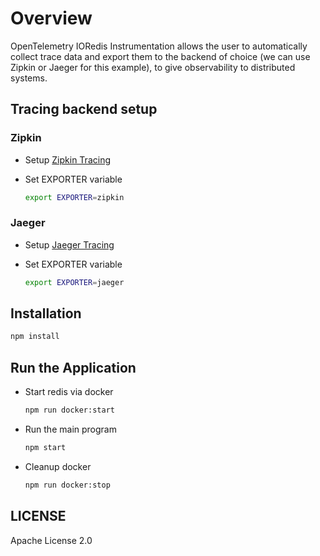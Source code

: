 # Overview

OpenTelemetry IORedis Instrumentation allows the user to automatically collect trace data and export them to the backend of choice (we can use Zipkin or Jaeger for this example), to give observability to distributed systems.

## Tracing backend setup

### Zipkin
- Setup [Zipkin Tracing](https://zipkin.io/pages/quickstart.html)

- Set EXPORTER variable
  ```sh
  export EXPORTER=zipkin
  ```

### Jaeger
- Setup [Jaeger Tracing](https://www.jaegertracing.io/docs/latest/getting-started/#all-in-one)

- Set EXPORTER variable
  ```sh
  export EXPORTER=jaeger
  ```

## Installation

```sh
npm install
```

## Run the Application

 - Start redis via docker

    ```sh
    npm run docker:start
    ```

 - Run the main program
    ```sh
    npm start
    ```

 - Cleanup docker

    ```sh
    npm run docker:stop
    ```

## LICENSE

Apache License 2.0
